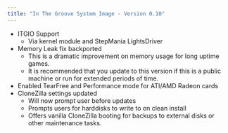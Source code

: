 ```yaml
---
title: "In The Groove System Image - Version 0.10"
---
```


- ITGIO Support
    - Via kernel module and StepMania LightsDriver
- Memory Leak fix backported
    - This is a dramatic improvement on memory usage for long uptime games.
    - It is recommended that you update to this version if this is a public machine or run for extended periods of time.
- Enabled TearFree and Performance mode for ATI/AMD Radeon cards
- CloneZilla settings updated
    - Will now prompt user before updates
    - Prompts users for harddisks to write to on clean install
    - Offers vanilla CloneZilla booting for backups to external disks or other maintenance tasks.
